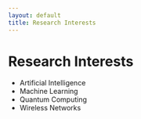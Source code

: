 ```yaml
---
layout: default
title: Research Interests
---
```


# Research Interests
- Artificial Intelligence
- Machine Learning
- Quantum Computing
- Wireless Networks
